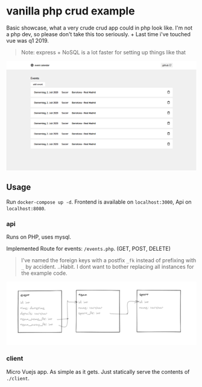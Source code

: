 # vanilla php crud example
Basic showcase, what a very crude crud app could in php look like. 
I'm not a php dev, so please don't take this too seriously. + Last time i've touched vue was q1 2019.

> Note: express + NoSQL is a lot faster for setting up things like that

![screenshot](screenshot.png)

## Usage
Run `docker-compose up -d`. Frontend is available on `localhost:3000`, Api on `localhost:8080`.

### api
Runs on PHP, uses mysql.

Implemented Route for events: `/events.php`. (GET, POST, DELETE)

> I've named the foreign keys with a postfix `_fk` instead of prefixing with `_` by accident.
> ..Habit. I dont want to bother replacing all instances for the example code.

![erm](ERM.png)

### client
Micro Vuejs app. As simple as it gets. Just statically serve the contents of `./client`.